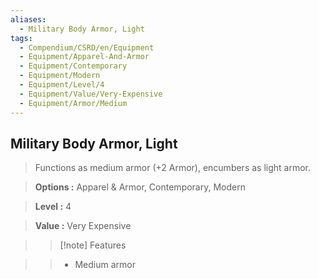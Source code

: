 ```yaml
---
aliases:
  - Military Body Armor, Light
tags:
  - Compendium/CSRD/en/Equipment
  - Equipment/Apparel-And-Armor
  - Equipment/Contemporary
  - Equipment/Modern
  - Equipment/Level/4
  - Equipment/Value/Very-Expensive
  - Equipment/Armor/Medium
---
```

    
      
## Military Body Armor, Light      
      
>Functions as medium armor (+2 Armor), encumbers as light armor.      
> **Options :** Apparel & Armor, Contemporary, Modern      
> **Level :** 4      
> **Value :** Very Expensive      
>>[!note] Features      
>> - Medium armor